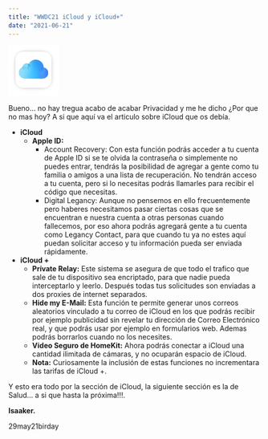 ```yaml
---
title: "WWDC21 iCloud y iCloud+"
date: "2021-06-21"
---
```


![](../../images/iCloud_logo.png)

Bueno… no hay tregua acabo de acabar Privacidad y me he dicho ¿Por que no mas hoy? A si que aquí va el articulo sobre iCloud que os debía.

- **iCloud**
    - **Apple ID:** 
        - Account Recovery: Con esta función podrás acceder a tu cuenta de Apple ID si se te olvida la contraseña o simplemente no puedes entrar, tendrás la posibilidad de agregar a gente como tu familia o amigos a una lista de recuperación. No tendrán acceso a tu cuenta, pero si lo necesitas podrás llamarles para recibir el código que necesitas.
        - Digital Legancy: Aunque no pensemos en ello frecuentemente pero haberes necesitamos pasar ciertas cosas que se encuentran e nuestra cuenta a otras personas cuando fallecemos, por eso ahora podrás agregará gente a tu cuenta como Legancy Contact, para que cuando tu ya no estes aquí puedan solicitar acceso y tu información pueda ser enviada rápidamente.
- **iCloud +**
    - **Prívate Relay:** Este sistema se asegura de que todo el trafico que sale de tu dispositivo sea encriptado, para que nadie pueda interceptarlo y leerlo. Después todas tus solicitudes son enviadas a dos proxies de internet separados.
    - **Hide my E-Mail:** Esta función te permite generar unos correos aleatorios vinculado a tu correo de iCloud en los que podrás recibir por ejemplo publicidad sin revelar tu dirección de Correo Electrónico real, y que podrás usar por ejemplo en formularios web. Ademas podrás borrarlos cuando no los necesites.
    - **Video Seguro de HomeKit:** Ahora podrás conectar a iCloud una cantidad ilimitada de cámaras, y no ocuparán espacio de iCloud.
    - **Nota:** Curiosamente la inclusión de estas funciones no incrementara las tarifas de iCloud +.

Y esto era todo por la sección de iCloud, la siguiente sección es la de Salud… a si que hasta la próxima!!!.

**Isaaker.**


29may21birday
